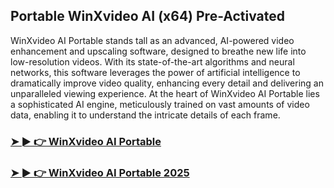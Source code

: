 ## Portable WinXvideo AI (x64) Pre-Activated

WinXvideo AI Portable stands tall as an advanced, AI-powered video enhancement and upscaling software, designed to breathe new life into low-resolution videos. With its state-of-the-art algorithms and neural networks, this software leverages the power of artificial intelligence to dramatically improve video quality, enhancing every detail and delivering an unparalleled viewing experience.
At the heart of WinXvideo AI Portable lies a sophisticated AI engine, meticulously trained on vast amounts of video data, enabling it to understand the intricate details of each frame. 

### [➤ ► 👉 WinXvideo AI Portable](https://tinyurl.com/9rdtyvz2)

### [➤ ► 👉 WinXvideo AI Portable 2025](https://tinyurl.com/9rdtyvz2)
